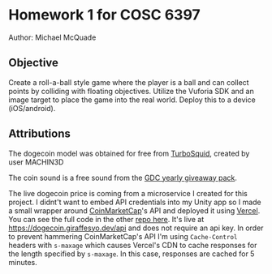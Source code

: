 # Homework 1 for COSC 6397

Author: Michael McQuade

## Objective

Create a roll-a-ball style game where the player is a ball and can collect points by colliding with floating objectives. Utilize the Vuforia SDK and an image target to place the game into the real world. Deploy this to a device (iOS/android).

## Attributions

The dogecoin model was obtained for free from [TurboSquid](https://www.turbosquid.com/3d-models/free-max-mode-doge-coin/787687), created by user MACHIN3D

The coin sound is a free sound from the [GDC yearly giveaway pack](https://sonniss.com/gameaudiogdc).

The live dogecoin price is coming from a microservice I created for this project. I didnt't want to embed API credentials into my Unity app so I made a small wrapper around [CoinMarketCap](https://coinmarketcap.com/api/documentation/v1/)'s API and deployed it using [Vercel](https://vercel.com). You can see the full code in the other [repo here](https://github.com/giraffesyo/dogecoin). It's live at https://dogecoin.giraffesyo.dev/api and does not require an api key. In order to prevent hammering CoinMarketCap's API I'm using `Cache-Control` headers with `s-maxage` which causes Vercel's CDN to cache responses for the length specified by `s-maxage`. In this case, responses are cached for 5 minutes.
